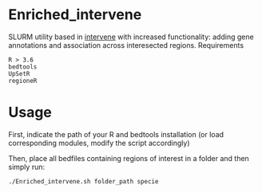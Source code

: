 # Enriched_intervene

SLURM utility based in [intervene](https://github.com/asntech/intervene) with increased functionality: adding gene annotations and association across interesected regions.
Requirements

    R > 3.6
    bedtools
    UpSetR
    regioneR

# Usage

First, indicate the path of your R and bedtools installation (or load corresponding modules, modify the script accordingly)

Then, place all bedfiles containing regions of interest in a folder and then simply run:

```./Enriched_intervene.sh folder_path specie``` <br/>
